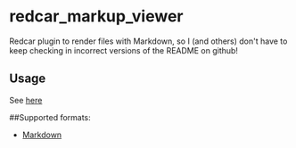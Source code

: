 # redcar_markup_viewer
Redcar plugin to render files with Markdown, so I (and others) don't have to keep checking in incorrect versions of the README on github!

## Usage
See [here](http://orangemug.github.com/redcar_markup_viewer)

##Supported formats:

 * [Markdown](http://daringfireball.net/projects/markdown/)
